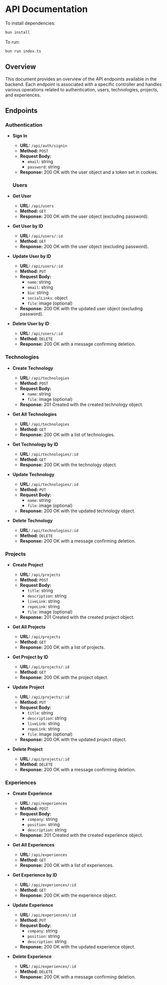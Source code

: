 # API Documentation

To install dependencies:

```bash
bun install
```

To run:

```bash
bun run index.ts
```

## Overview

This document provides an overview of the API endpoints available in the backend. Each endpoint is associated with a specific controller and handles various operations related to authentication, users, technologies, projects, and experiences.

## Endpoints

### Authentication

- **Sign In**

  - **URL:** `/api/auth/signin`
  - **Method:** `POST`
  - **Request Body:**
    - `email`: string
    - `password`: string
  - **Response:** 200 OK with the user object and a token set in cookies.

  ### Users

- **Get User**

  - **URL:** `/api/users`
  - **Method:** `GET`
  - **Response:** 200 OK with the user object (excluding password).

- **Get User by ID**

  - **URL:** `/api/users/:id`
  - **Method:** `GET`
  - **Response:** 200 OK with the user object (excluding password).

- **Update User by ID**

  - **URL:** `/api/users/:id`
  - **Method:** `PUT`
  - **Request Body:**
    - `name`: string
    - `email`: string
    - `bio`: string
    - `socialLinks`: object
    - `file`: image (optional)
  - **Response:** 200 OK with the updated user object (excluding password).

- **Delete User by ID**
  - **URL:** `/api/users/:id`
  - **Method:** `DELETE`
  - **Response:** 200 OK with a message confirming deletion.

### Technologies

- **Create Technology**

  - **URL:** `/api/technologies`
  - **Method:** `POST`
  - **Request Body:**
    - `name`: string
    - `file`: image (optional)
  - **Response:** 201 Created with the created technology object.

- **Get All Technologies**

  - **URL:** `/api/technologies`
  - **Method:** `GET`
  - **Response:** 200 OK with a list of technologies.

- **Get Technology by ID**

  - **URL:** `/api/technologies/:id`
  - **Method:** `GET`
  - **Response:** 200 OK with the technology object.

- **Update Technology**

  - **URL:** `/api/technologies/:id`
  - **Method:** `PUT`
  - **Request Body:**
    - `name`: string
    - `file`: image (optional)
  - **Response:** 200 OK with the updated technology object.

- **Delete Technology**
  - **URL:** `/api/technologies/:id`
  - **Method:** `DELETE`
  - **Response:** 200 OK with a message confirming deletion.

### Projects

- **Create Project**

  - **URL:** `/api/projects`
  - **Method:** `POST`
  - **Request Body:**
    - `title`: string
    - `description`: string
    - `liveLink`: string
    - `repoLink`: string
    - `file`: image (optional)
  - **Response:** 201 Created with the created project object.

- **Get All Projects**

  - **URL:** `/api/projects`
  - **Method:** `GET`
  - **Response:** 200 OK with a list of projects.

- **Get Project by ID**

  - **URL:** `/api/projects/:id`
  - **Method:** `GET`
  - **Response:** 200 OK with the project object.

- **Update Project**

  - **URL:** `/api/projects/:id`
  - **Method:** `PUT`
  - **Request Body:**
    - `title`: string
    - `description`: string
    - `liveLink`: string
    - `repoLink`: string
    - `file`: image (optional)
  - **Response:** 200 OK with the updated project object.

- **Delete Project**
  - **URL:** `/api/projects/:id`
  - **Method:** `DELETE`
  - **Response:** 200 OK with a message confirming deletion.

### Experiences

- **Create Experience**

  - **URL:** `/api/experiences`
  - **Method:** `POST`
  - **Request Body:**
    - `company`: string
    - `position`: string
    - `description`: string
  - **Response:** 201 Created with the created experience object.

- **Get All Experiences**

  - **URL:** `/api/experiences`
  - **Method:** `GET`
  - **Response:** 200 OK with a list of experiences.

- **Get Experience by ID**

  - **URL:** `/api/experiences/:id`
  - **Method:** `GET`
  - **Response:** 200 OK with the experience object.

- **Update Experience**

  - **URL:** `/api/experiences/:id`
  - **Method:** `PUT`
  - **Request Body:**
    - `company`: string
    - `position`: string
    - `description`: string
  - **Response:** 200 OK with the updated experience object.

- **Delete Experience**
  - **URL:** `/api/experiences/:id`
  - **Method:** `DELETE`
  - **Response:** 200 OK with a message confirming deletion.
